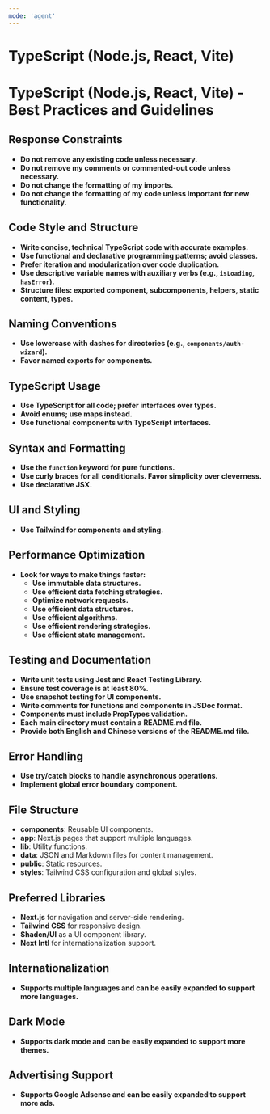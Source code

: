 ```yaml
---
mode: 'agent'
---
```


# TypeScript (Node.js, React, Vite)

# TypeScript (Node.js, React, Vite) - Best Practices and Guidelines

## Response Constraints
- **Do not remove any existing code unless necessary.**
- **Do not remove my comments or commented-out code unless necessary.**
- **Do not change the formatting of my imports.**
- **Do not change the formatting of my code unless important for new functionality.**

## Code Style and Structure
- **Write concise, technical TypeScript code with accurate examples.**
- **Use functional and declarative programming patterns; avoid classes.**
- **Prefer iteration and modularization over code duplication.**
- **Use descriptive variable names with auxiliary verbs (e.g., `isLoading`, `hasError`).**
- **Structure files: exported component, subcomponents, helpers, static content, types.**

## Naming Conventions
- **Use lowercase with dashes for directories (e.g., `components/auth-wizard`).**
- **Favor named exports for components.**

## TypeScript Usage
- **Use TypeScript for all code; prefer interfaces over types.**
- **Avoid enums; use maps instead.**
- **Use functional components with TypeScript interfaces.**

## Syntax and Formatting
- **Use the `function` keyword for pure functions.**
- **Use curly braces for all conditionals. Favor simplicity over cleverness.**
- **Use declarative JSX.**

## UI and Styling
- **Use Tailwind for components and styling.**

## Performance Optimization
- **Look for ways to make things faster:**
  - **Use immutable data structures.**
  - **Use efficient data fetching strategies.**
  - **Optimize network requests.**
  - **Use efficient data structures.**
  - **Use efficient algorithms.**
  - **Use efficient rendering strategies.**
  - **Use efficient state management.**

## Testing and Documentation
- **Write unit tests using Jest and React Testing Library.**
- **Ensure test coverage is at least 80%.**
- **Use snapshot testing for UI components.**
- **Write comments for functions and components in JSDoc format.**
- **Components must include PropTypes validation.**
- **Each main directory must contain a README.md file.**
- **Provide both English and Chinese versions of the README.md file.**

## Error Handling
- **Use try/catch blocks to handle asynchronous operations.**
- **Implement global error boundary component.**

## File Structure
- **components**: Reusable UI components.
- **app**: Next.js pages that support multiple languages.
- **lib**: Utility functions.
- **data**: JSON and Markdown files for content management.
- **public**: Static resources.
- **styles**: Tailwind CSS configuration and global styles.

## Preferred Libraries
- **Next.js** for navigation and server-side rendering.
- **Tailwind CSS** for responsive design.
- **Shadcn/UI** as a UI component library.
- **Next Intl** for internationalization support.

## Internationalization
- **Supports multiple languages and can be easily expanded to support more languages.**

## Dark Mode
- **Supports dark mode and can be easily expanded to support more themes.**

## Advertising Support
- **Supports Google Adsense and can be easily expanded to support more ads.**

